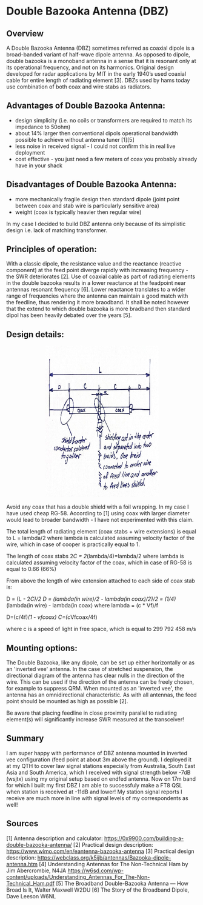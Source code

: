 # Double Bazooka Antenna (DBZ)

## Overview
A Double Bazooka Antenna (DBZ) sometimes referred as coaxial dipole is a broad-banded variant of half-wave dipole antenna. As opposed to dipole, double bazooka is a monoband antenna in a sense that it is resonant only at its operational frequency, and not on its harmonics. Original design developed for radar applications by MIT in the early 1940’s used coaxial cable for entire length of radiating element [3]. DBZs used by hams today use combination of both coax and wire stabs as radiators.

## Advantages of Double Bazooka Antenna:

- design simplicity (i.e. no coils or transformers are required to match its impedance to 50ohm)
- about 14% larger then conventional dipols operational bandwidth possible to achieve without antenna tuner [1][5]
- less noise in received signal - I could not confirm this in real live deployment
- cost effective - you just need a few meters of coax you probably already have in your shack 

## Disadvantages of Double Bazooka Antenna:
- more mechanically fragile design then standard dipole (joint point between coax and stab wire is particularly sensitive area)
- weight (coax is typically heavier then regular wire)

In my case I decided to build DBZ antenna only because of its simplistic design i.e. lack of matching transformer.


## Principles of operation:
With a classic dipole, the resistance value and the reactance (reactive component) at the feed point diverge rapidly with increasing frequency - the SWR deteriorates [2]. Use of coaxial cable as part of radiating elements in the double bazooka results in a lower reactance at the feadpoint near antennas resonant frequency [6]. Lower reactance translates to a wider range of frequencies where the antenna can maintain a good match with the feedline, thus rendering it more braodband. It shall be noted however that the extend to which double bazooka is more bradband then standard dipol has been heavily debated over the years [5]. 

## Design details:

<p align="center">
<img src="./img/dbz_drawing.jpg" width="300" height="400"/>
</p>

Avoid any coax that has a double shield with a foil wrapping. In my case I have used cheap RG-58. According to [1] using coax with larger diameter would lead to broader bandwidth - I have not experimented with this claim.

The total length of radiating element (coax stabs + wire extensions) is equal to L = lambda/2 where lambda is calculated assuming velocity factor of the wire, which in case of cooper is practically equal to 1. 

The length of coax stabs 2*C = 2*(lambda/4)=lambda/2 where lambda is calculated assuming velocity factor of the coax, which in case of RG-58 is equal to 0.66 (66%)

From above the length of wire extension attached to each side of coax stab is:

D = (L - 2*C)/2
D = (lambda(in wire)/2 - lambda(in coax)/2)/2 = (1/4)*(lambda(in wire) - lambda(in coax)
where
lambda = (c * Vf)/f

D=(c/4f)*(1 - vfcoax) 
C=(c*Vfcoax/4f)

where c is a speed of light in free space, which is equal to 299 792 458 m/s  

## Mounting options:

The Double Bazooka, like any dipole, can be set up either horizontally or as an 'inverted vee' antenna. In the case of stretched suspension, the directional diagram of the antenna has clear nulls in the direction of the wire. This can be used if the direction of the antenna can be freely chosen, for example to suppress QRM. When mounted as an 'inverted vee', the antenna has an omnidirectional characteristic. As with all antennas, the feed point should be mounted as high as possible [2].

Be aware that placing feedline in close proximity parallel to radiating element(s) will significantly increase SWR measured at the transceiver!

## Summary
I am super happy with performance of DBZ antenna mounted in inverted vee configuration (feed point at about 3m above the ground). I deployed it at my QTH to cover law signal stations especially from Australia, South East Asia and South America, which I received with signal strength below -7dB (wsjtx) using my original setup based on endfed antenna. Now on 17m band for which I built my first DBZ I am able to successfuly make a FT8 QSL when station is received at -11dB and lower! 
My station signal reports I receive are much more in line with signal levels of my correspondents as well! 

## Sources
[1] Antenna description and calculator: https://0x9900.com/building-a-double-bazooka-antenna/
[2] Practical design description: https://www.wimo.com/en/eantenna-bazooka-antenna
[3] Practical design description: https://webclass.org/k5ijb/antennas/Bazooka-dipole-antenna.htm
[4] Understanding Antennas for The Non-Technical Ham by Jim Abercrombie, N4JA https://w6sd.com/wp-content/uploads/Understanding_Antennas_For_The-Non-Technical_Ham.pdf
[5] The Broadband Double-Bazooka Antenna — How Broad Is It, Walter Maxwell W2DU
[6] The Story of the Broadband Dipole, Dave Leeson W6NL